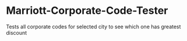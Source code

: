 # Marriott-Corporate-Code-Tester
Tests all corporate codes for selected city to see which one has greatest discount
